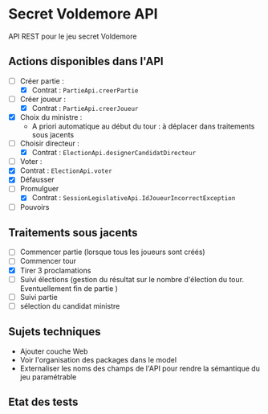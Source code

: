 # Secret Voldemore API

 API REST pour le jeu secret Voldemore
 
## Actions disponibles dans l'API

 * [ ] Créer partie :
   * [X] Contrat : `PartieApi.creerPartie`
 * [ ] Créer joueur :
   * [X] Contrat : `PartieApi.creerJoueur`
 * [X] Choix du ministre :
   * A priori automatique au début du tour : à déplacer dans traitements sous jacents
 * [ ] Choisir directeur :
   * [X] Contrat : `ElectionApi.designerCandidatDirecteur`
 * [ ]  Voter :
   * [X] Contrat : `ElectionApi.voter` 
 * [X] Défausser
 * [ ] Promulguer
   * [X] Contrat : `SessionLegislativeApi.IdJoueurIncorrectException` 
 * [ ] Pouvoirs
 
## Traitements sous jacents
 
 * [ ] Commencer partie (lorsque tous les joueurs sont créés)
 * [ ] Commencer tour
 * [X] Tirer 3 proclamations
 * [ ] Suivi élections (gestion du résultat sur le nombre d'élection du tour. Eventuellement fin de partie )
 * [ ] Suivi partie
 * [ ] sélection du candidat ministre
 
## Sujets techniques

* Ajouter couche Web 
* Voir l'organisation des packages dans le model
* Externaliser les noms des champs de l'API pour rendre la sémantique du jeu paramétrable
 
## Etat des tests 
 
 
 
 